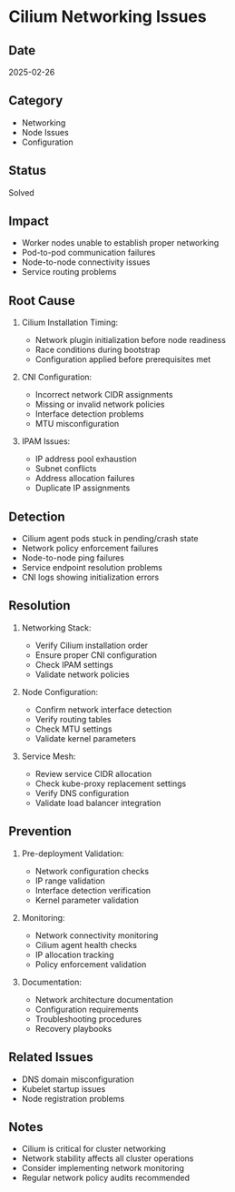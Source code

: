 # Cilium Networking Issues

## Date

2025-02-26

## Category

- Networking
- Node Issues
- Configuration

## Status

Solved

## Impact

- Worker nodes unable to establish proper networking
- Pod-to-pod communication failures
- Node-to-node connectivity issues
- Service routing problems

## Root Cause

1. Cilium Installation Timing:

   - Network plugin initialization before node readiness
   - Race conditions during bootstrap
   - Configuration applied before prerequisites met

2. CNI Configuration:

   - Incorrect network CIDR assignments
   - Missing or invalid network policies
   - Interface detection problems
   - MTU misconfiguration

3. IPAM Issues:
   - IP address pool exhaustion
   - Subnet conflicts
   - Address allocation failures
   - Duplicate IP assignments

## Detection

- Cilium agent pods stuck in pending/crash state
- Network policy enforcement failures
- Node-to-node ping failures
- Service endpoint resolution problems
- CNI logs showing initialization errors

## Resolution

1. Networking Stack:

   - Verify Cilium installation order
   - Ensure proper CNI configuration
   - Check IPAM settings
   - Validate network policies

2. Node Configuration:

   - Confirm network interface detection
   - Verify routing tables
   - Check MTU settings
   - Validate kernel parameters

3. Service Mesh:
   - Review service CIDR allocation
   - Check kube-proxy replacement settings
   - Verify DNS configuration
   - Validate load balancer integration

## Prevention

1. Pre-deployment Validation:

   - Network configuration checks
   - IP range validation
   - Interface detection verification
   - Kernel parameter validation

2. Monitoring:

   - Network connectivity monitoring
   - Cilium agent health checks
   - IP allocation tracking
   - Policy enforcement validation

3. Documentation:
   - Network architecture documentation
   - Configuration requirements
   - Troubleshooting procedures
   - Recovery playbooks

## Related Issues

- DNS domain misconfiguration
- Kubelet startup issues
- Node registration problems

## Notes

- Cilium is critical for cluster networking
- Network stability affects all cluster operations
- Consider implementing network monitoring
- Regular network policy audits recommended
